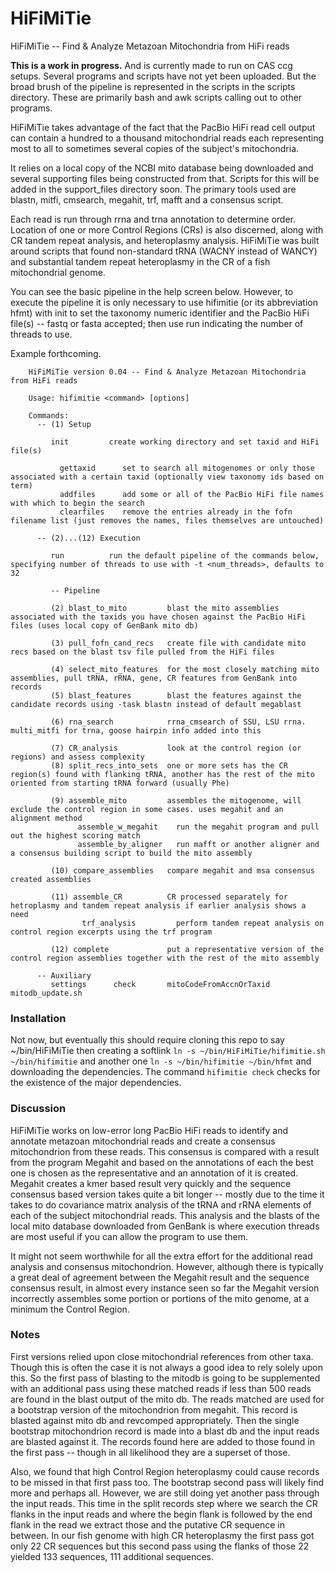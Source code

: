 # HiFiMiTie
HiFiMiTie -- Find &amp; Analyze Metazoan Mitochondria from HiFi reads

**This is a work in progress.** And is currently made to run on CAS ccg setups. Several programs and scripts have not yet been uploaded. But the broad brush of the pipeline is represented in the scripts in the scripts directory. These are primarily bash and awk scripts calling out to other programs.

HiFiMiTie takes advantage of the fact that the PacBio HiFi read cell output can contain a hundred to a thousand mitochondrial reads each representing most to all to sometimes several copies of the subject's mitochondria.

It relies on a local copy of the NCBI mito database being downloaded and several supporting files being constructed from that. Scripts for this will be added in the support_files directory soon. The primary tools used are blastn, mitfi, cmsearch, megahit, trf, mafft and a consensus script.

Each read is run through rrna and trna annotation to determine order. Location of one or more Control Regions (CRs) is also discerned, along with CR tandem repeat analysis, and heteroplasmy analysis. HiFiMiTie was built around scripts that found non-standard tRNA (WACNY instead of WANCY) and substantial tandem repeat heteroplasmy in the CR of a fish mitochondrial genome.

You can see the basic pipeline in the help screen below. However, to execute the pipeline it is only necessary to use hifimitie (or its abbreviation hfmt) with init to set the taxonomy numeric identifier and the PacBio HiFi file(s) -- fastq or fasta accepted; then use run indicating the number of threads to use.

Example forthcoming.

```
    HiFiMiTie version 0.04 -- Find & Analyze Metazoan Mitochondria from HiFi reads

    Usage: hifimitie <command> [options]

    Commands:
      -- (1) Setup

         init         create working directory and set taxid and HiFi file(s)

           gettaxid      set to search all mitogenomes or only those associated with a certain taxid (optionally view taxonomy ids based on term)
           addfiles      add some or all of the PacBio HiFi file names with which to begin the search
           clearfiles    remove the entries already in the fofn filename list (just removes the names, files themselves are untouched)

      -- (2)...(12) Execution

         run          run the default pipeline of the commands below, specifying number of threads to use with -t <num_threads>, defaults to 32

         -- Pipeline

         (2) blast_to_mito         blast the mito assemblies associated with the taxids you have chosen against the PacBio HiFi files (uses local copy of GenBank mito db)

         (3) pull_fofn_cand_recs   create file with candidate mito recs based on the blast tsv file pulled from the HiFi files

         (4) select_mito_features  for the most closely matching mito assemblies, pull tRNA, rRNA, gene, CR features from GenBank into records
         (5) blast_features        blast the features against the candidate records using -task blastn instead of default megablast

         (6) rna_search            rrna_cmsearch of SSU, LSU rrna. multi_mitfi for trna, goose hairpin info added into this

         (7) CR_analysis           look at the control region (or regions) and assess complexity
         (8) split_recs_into_sets  one or more sets has the CR region(s) found with flanking tRNA, another has the rest of the mito oriented from starting tRNA forward (usually Phe)

         (9) assemble_mito         assembles the mitogenome, will exclude the control region in some cases. uses megahit and an alignment method
               assemble_w_megahit    run the megahit program and pull out the highest scoring match
               assemble_by_aligner   run mafft or another aligner and a consensus building script to build the mito assembly

         (10) compare_assemblies   compare megahit and msa consensus created assemblies

         (11) assemble_CR          CR processed separately for hetroplasmy and tandem repeat analysis if earlier analysis shows a need
                trf_analysis         perform tandem repeat analysis on control region excerpts using the trf program

         (12) complete             put a representative version of the control region assemblies together with the rest of the mito assembly

      -- Auxiliary
         settings      check       mitoCodeFromAccnOrTaxid       mitodb_update.sh
```

### Installation

Not now, but eventually this should require cloning this repo to say ~/bin/HiFiMiTie then creating a softlink `ln -s ~/bin/HiFiMiTie/hifimitie.sh ~/bin/hifimitie` and another one `ln -s ~/bin/hifimitie ~/bin/hfmt` and downloading the dependencies. The command ``hifimitie check`` checks for the existence of the major dependencies.

### Discussion

HiFiMiTie works on low-error long PacBio HiFi reads to identify and annotate metazoan mitochondrial reads and create a consensus mitochondrion from these reads.
This consensus is compared with a result from the program Megahit and based on the annotations of each the best one is chosen as the representative and an annotation
of it is created. Megahit creates a kmer based result very quickly and the sequence consensus based version takes quite a bit longer
-- mostly due to the time it takes to do covariance matrix analysis of the tRNA and rRNA elements of each of the subject mitochondrial reads.
This analysis and the blasts of the local mito database downloaded from GenBank is where execution threads are most useful if you can allow the program to use them.

It might not seem worthwhile for all the extra effort for the additional read analysis and consensus mitochondrion. However, although there is typically a
great deal of agreement between the Megahit result and the sequence consensus result, in almost every instance seen so far the Megahit version
incorrectly assembles some portion or portions of the mito genome, at a minimum the Control Region.

### Notes

First versions relied upon close mitochondrial references from other taxa. Though this is often the case it is not always a good idea to rely solely upon this.
So the first pass of blasting to the mitodb is going to be supplemented with an additional pass using these matched reads
if less than 500 reads are found in the blast output of the mito db.
The reads matched are used for a bootstrap version of the mitochondrion from megahit. This record is blasted against mito db and revcomped appropriately.
Then the single bootstrap mitochondrion record is made into a blast db and the input reads are blasted against it. The records found here are added to those found in 
the first pass -- though in all likelihood they are a superset of those.

Also, we found that high Control Region heteroplasmy could cause records to be missed in that first pass too. The bootstrap second pass will likely find more and perhaps all.
However, we are still doing yet another pass through the input reads. This time in the split records step where we search the CR flanks in the input reads and
where the begin flank is followed by the end flank in the read we extract those and the putative CR sequence in between. In our fish genome with high CR heteroplasmy
the first pass got only 22 CR sequences but this second pass using the flanks of those 22 yielded 133 sequences, 111 additional sequences.

